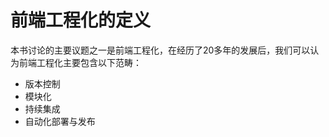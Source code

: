 # 前端工程化的定义

本书讨论的主要议题之一是前端工程化，在经历了20多年的发展后，我们可以认为前端工程化主要包含以下范畴：

+ 版本控制
+ 模块化
+ 持续集成
+ 自动化部署与发布

## 